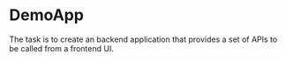 # DemoApp
The task is to create an backend application that provides a set of APIs to be called from a frontend UI.
